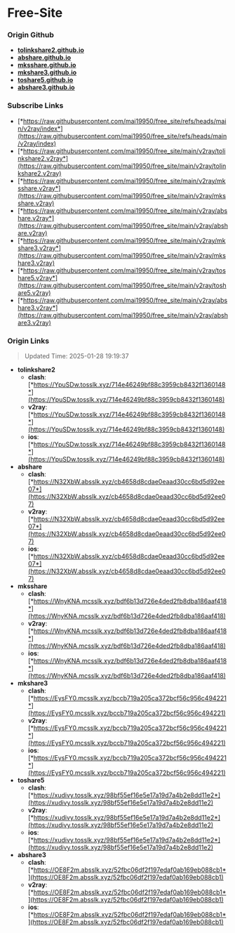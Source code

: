 # Free-Site

### Origin Github

- [**tolinkshare2.github.io**](https://github.com/tolinkshare2/tolinkshare2.github.io)
- [**abshare.github.io**](https://github.com/abshare/abshare.github.io)
- [**mksshare.github.io**](https://github.com/mksshare/mksshare.github.io)
- [**mkshare3.github.io**](https://github.com/mkshare3/mkshare3.github.io)
- [**toshare5.github.io**](https://github.com/toshare5/toshare5.github.io)
- [**abshare3.github.io**](https://github.com/abshare3/abshare3.github.io)

### Subscribe Links

- [*https://raw.githubusercontent.com/mai19950/free_site/refs/heads/main/v2ray/index*](https://raw.githubusercontent.com/mai19950/free_site/refs/heads/main/v2ray/index)
- [*https://raw.githubusercontent.com/mai19950/free_site/main/v2ray/tolinkshare2.v2ray*](https://raw.githubusercontent.com/mai19950/free_site/main/v2ray/tolinkshare2.v2ray)
- [*https://raw.githubusercontent.com/mai19950/free_site/main/v2ray/mksshare.v2ray*](https://raw.githubusercontent.com/mai19950/free_site/main/v2ray/mksshare.v2ray)
- [*https://raw.githubusercontent.com/mai19950/free_site/main/v2ray/abshare.v2ray*](https://raw.githubusercontent.com/mai19950/free_site/main/v2ray/abshare.v2ray)
- [*https://raw.githubusercontent.com/mai19950/free_site/main/v2ray/mkshare3.v2ray*](https://raw.githubusercontent.com/mai19950/free_site/main/v2ray/mkshare3.v2ray)
- [*https://raw.githubusercontent.com/mai19950/free_site/main/v2ray/toshare5.v2ray*](https://raw.githubusercontent.com/mai19950/free_site/main/v2ray/toshare5.v2ray)
- [*https://raw.githubusercontent.com/mai19950/free_site/main/v2ray/abshare3.v2ray*](https://raw.githubusercontent.com/mai19950/free_site/main/v2ray/abshare3.v2ray)

### Origin Links

> Updated Time: 2025-01-28 19:19:37

- **tolinkshare2**
  - **clash**: [*https://YpuSDw.tosslk.xyz/714e46249bf88c3959cb8432f1360148*](https://YpuSDw.tosslk.xyz/714e46249bf88c3959cb8432f1360148)
  - **v2ray**: [*https://YpuSDw.tosslk.xyz/714e46249bf88c3959cb8432f1360148*](https://YpuSDw.tosslk.xyz/714e46249bf88c3959cb8432f1360148)
  - **ios**: [*https://YpuSDw.tosslk.xyz/714e46249bf88c3959cb8432f1360148*](https://YpuSDw.tosslk.xyz/714e46249bf88c3959cb8432f1360148)
- **abshare**
  - **clash**: [*https://N32XbW.absslk.xyz/cb4658d8cdae0eaad30cc6bd5d92ee07*](https://N32XbW.absslk.xyz/cb4658d8cdae0eaad30cc6bd5d92ee07)
  - **v2ray**: [*https://N32XbW.absslk.xyz/cb4658d8cdae0eaad30cc6bd5d92ee07*](https://N32XbW.absslk.xyz/cb4658d8cdae0eaad30cc6bd5d92ee07)
  - **ios**: [*https://N32XbW.absslk.xyz/cb4658d8cdae0eaad30cc6bd5d92ee07*](https://N32XbW.absslk.xyz/cb4658d8cdae0eaad30cc6bd5d92ee07)
- **mksshare**
  - **clash**: [*https://WnyKNA.mcsslk.xyz/bdf6b13d726e4ded2fb8dba186aaf418*](https://WnyKNA.mcsslk.xyz/bdf6b13d726e4ded2fb8dba186aaf418)
  - **v2ray**: [*https://WnyKNA.mcsslk.xyz/bdf6b13d726e4ded2fb8dba186aaf418*](https://WnyKNA.mcsslk.xyz/bdf6b13d726e4ded2fb8dba186aaf418)
  - **ios**: [*https://WnyKNA.mcsslk.xyz/bdf6b13d726e4ded2fb8dba186aaf418*](https://WnyKNA.mcsslk.xyz/bdf6b13d726e4ded2fb8dba186aaf418)
- **mkshare3**
  - **clash**: [*https://EysFY0.mcsslk.xyz/bccb719a205ca372bcf56c956c494221*](https://EysFY0.mcsslk.xyz/bccb719a205ca372bcf56c956c494221)
  - **v2ray**: [*https://EysFY0.mcsslk.xyz/bccb719a205ca372bcf56c956c494221*](https://EysFY0.mcsslk.xyz/bccb719a205ca372bcf56c956c494221)
  - **ios**: [*https://EysFY0.mcsslk.xyz/bccb719a205ca372bcf56c956c494221*](https://EysFY0.mcsslk.xyz/bccb719a205ca372bcf56c956c494221)
- **toshare5**
  - **clash**: [*https://xudivy.tosslk.xyz/98bf55ef16e5e17a19d7a4b2e8dd11e2*](https://xudivy.tosslk.xyz/98bf55ef16e5e17a19d7a4b2e8dd11e2)
  - **v2ray**: [*https://xudivy.tosslk.xyz/98bf55ef16e5e17a19d7a4b2e8dd11e2*](https://xudivy.tosslk.xyz/98bf55ef16e5e17a19d7a4b2e8dd11e2)
  - **ios**: [*https://xudivy.tosslk.xyz/98bf55ef16e5e17a19d7a4b2e8dd11e2*](https://xudivy.tosslk.xyz/98bf55ef16e5e17a19d7a4b2e8dd11e2)
- **abshare3**
  - **clash**: [*https://OE8F2m.absslk.xyz/52fbc06df2f197edaf0ab169eb088cb1*](https://OE8F2m.absslk.xyz/52fbc06df2f197edaf0ab169eb088cb1)
  - **v2ray**: [*https://OE8F2m.absslk.xyz/52fbc06df2f197edaf0ab169eb088cb1*](https://OE8F2m.absslk.xyz/52fbc06df2f197edaf0ab169eb088cb1)
  - **ios**: [*https://OE8F2m.absslk.xyz/52fbc06df2f197edaf0ab169eb088cb1*](https://OE8F2m.absslk.xyz/52fbc06df2f197edaf0ab169eb088cb1)
